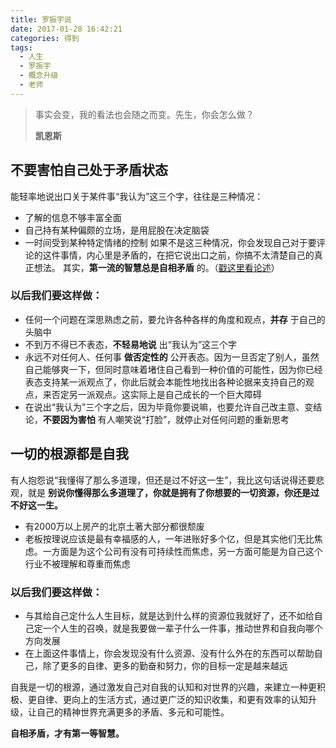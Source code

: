 ```yaml
---
title: 罗振宇说
date: 2017-01-28 16:42:21
categories: 得到
tags:
  - 人生
  - 罗振宇
  - 概念升级
  - 老师
---
```

<blockquote class="blockquote-center">事实会变，我的看法也会随之而变。先生，你会怎么做？  

**凯恩斯**
</blockquote>

<!--more-->

## 不要害怕自己处于矛盾状态

能轻率地说出口关于某件事“我认为”这三个字，往往是三种情况：
- 了解的信息不够丰富全面
- 自己持有某种偏颇的立场，是用屁股在决定脑袋
- 一时间受到某种特定情绪的控制
如果不是这三种情况，你会发现自己对于要评论的这件事情，内心里是矛盾的，在把它说出口之前，你搞不太清楚自己的真正想法。
其实，**第一流的智慧总是自相矛盾** 的。（[戳这里看论述](http://www.luofans.com/articles/2004 "为什么第一流的智慧总是自相矛盾的")）

### 以后我们要这样做：
- 任何一个问题在深思熟虑之前，要允许各种各样的角度和观点，**并存** 于自己的头脑中
- 不到万不得已不表态，**不轻易地说** 出“我认为”这三个字
- 永远不对任何人、任何事 **做否定性的** 公开表态。因为一旦否定了别人，虽然自己能够爽一下，但同时意味着堵住自己看到一种价值的可能性，因为你已经表态支持某一派观点了，你此后就会本能性地找出各种论据来支持自己的观点，来否定另一派观点。这实际上是自己成长的一个巨大障碍
- 在说出“我认为”三个字之后，因为毕竟你要说嘛，也要允许自己改主意、变结论，**不要因为害怕** 有人嘲笑说“打脸”，就停止对任何问题的重新思考

## 一切的根源都是自我

有人抱怨说“我懂得了那么多道理，但还是过不好这一生”，我比这句话说得还要悲观，就是 **别说你懂得那么多道理了，你就是拥有了你想要的一切资源，你还是过不好这一生。**
- 有2000万以上房产的北京土著大部分都很颓废
- 老板按理说应该是最有幸福感的人，一年进账好多个亿，但是其实他们无比焦虑。一方面是为这个公司有没有可持续性而焦虑，另一方面可能是为自己这个行业不被理解和尊重而焦虑

### 以后我们要这样做：
- 与其给自己定什么人生目标，就是达到什么样的资源位我就好了，还不如给自己定一个人生的召唤，就是我要做一辈子什么一件事，推动世界和自我向哪个方向发展
- 在上面这件事情上，你会发现没有什么资源、没有什么外在的东西可以帮助自己，除了更多的自律、更多的勤奋和努力，你的目标一定是越来越远

自我是一切的根源，通过激发自己对自我的认知和对世界的兴趣，来建立一种更积极、更自律、更向上的生活方式，通过更广泛的知识收集，和更有效率的认知升级，让自己的精神世界充满更多的矛盾、多元和可能性。

**自相矛盾，才有第一等智慧。**
